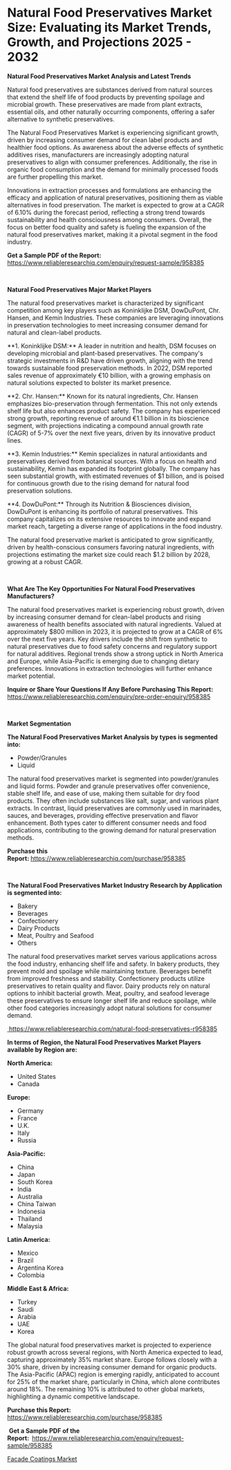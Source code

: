 <p><h1>Natural Food Preservatives Market Size: Evaluating its Market Trends, Growth, and Projections 2025 - 2032</h1></p><p><strong>Natural Food Preservatives Market Analysis and Latest Trends</strong></p>
<p><p>Natural food preservatives are substances derived from natural sources that extend the shelf life of food products by preventing spoilage and microbial growth. These preservatives are made from plant extracts, essential oils, and other naturally occurring components, offering a safer alternative to synthetic preservatives. </p><p>The Natural Food Preservatives Market is experiencing significant growth, driven by increasing consumer demand for clean label products and healthier food options. As awareness about the adverse effects of synthetic additives rises, manufacturers are increasingly adopting natural preservatives to align with consumer preferences. Additionally, the rise in organic food consumption and the demand for minimally processed foods are further propelling this market.</p><p>Innovations in extraction processes and formulations are enhancing the efficacy and application of natural preservatives, positioning them as viable alternatives in food preservation. The market is expected to grow at a CAGR of 6.10% during the forecast period, reflecting a strong trend towards sustainability and health consciousness among consumers. Overall, the focus on better food quality and safety is fueling the expansion of the natural food preservatives market, making it a pivotal segment in the food industry.</p></p>
<p><strong>Get a Sample PDF of the Report:&nbsp;</strong> <a href="https://www.reliableresearchiq.com/enquiry/request-sample/958385?utm_campaign=2580&utm_medium=2&utm_source=Github&utm_content=ia&utm_term=31032025&utm_id=natural-food-preservatives">https://www.reliableresearchiq.com/enquiry/request-sample/958385</a></p>
<p>&nbsp;</p>
<p><strong>Natural Food Preservatives Major Market Players</strong></p>
<p><p>The natural food preservatives market is characterized by significant competition among key players such as Koninklijke DSM, DowDuPont, Chr. Hansen, and Kemin Industries. These companies are leveraging innovations in preservation technologies to meet increasing consumer demand for natural and clean-label products.</p><p>**1. Koninklijke DSM:** A leader in nutrition and health, DSM focuses on developing microbial and plant-based preservatives. The company's strategic investments in R&D have driven growth, aligning with the trend towards sustainable food preservation methods. In 2022, DSM reported sales revenue of approximately €10 billion, with a growing emphasis on natural solutions expected to bolster its market presence.</p><p>**2. Chr. Hansen:** Known for its natural ingredients, Chr. Hansen emphasizes bio-preservation through fermentation. This not only extends shelf life but also enhances product safety. The company has experienced strong growth, reporting revenue of around €1.1 billion in its bioscience segment, with projections indicating a compound annual growth rate (CAGR) of 5-7% over the next five years, driven by its innovative product lines.</p><p>**3. Kemin Industries:** Kemin specializes in natural antioxidants and preservatives derived from botanical sources. With a focus on health and sustainability, Kemin has expanded its footprint globally. The company has seen substantial growth, with estimated revenues of $1 billion, and is poised for continuous growth due to the rising demand for natural food preservation solutions.</p><p>**4. DowDuPont:** Through its Nutrition & Biosciences division, DowDuPont is enhancing its portfolio of natural preservatives. This company capitalizes on its extensive resources to innovate and expand market reach, targeting a diverse range of applications in the food industry.</p><p>The natural food preservative market is anticipated to grow significantly, driven by health-conscious consumers favoring natural ingredients, with projections estimating the market size could reach $1.2 billion by 2028, growing at a robust CAGR.</p></p>
<p>&nbsp;</p>
<p><strong>What Are The Key Opportunities For Natural Food Preservatives Manufacturers?</strong></p>
<p><p>The natural food preservatives market is experiencing robust growth, driven by increasing consumer demand for clean-label products and rising awareness of health benefits associated with natural ingredients. Valued at approximately $800 million in 2023, it is projected to grow at a CAGR of 6% over the next five years. Key drivers include the shift from synthetic to natural preservatives due to food safety concerns and regulatory support for natural additives. Regional trends show a strong uptick in North America and Europe, while Asia-Pacific is emerging due to changing dietary preferences. Innovations in extraction technologies will further enhance market potential.</p></p>
<p><strong>Inquire or Share Your Questions If Any Before Purchasing This Report:</strong> <a href="https://www.reliableresearchiq.com/enquiry/pre-order-enquiry/958385?utm_campaign=2580&utm_medium=2&utm_source=Github&utm_content=ia&utm_term=31032025&utm_id=natural-food-preservatives">https://www.reliableresearchiq.com/enquiry/pre-order-enquiry/958385</a></p>
<p>&nbsp;</p>
<p><strong>Market Segmentation</strong></p>
<p><strong>The Natural Food Preservatives Market Analysis by types is segmented into:</strong></p>
<p><ul><li>Powder/Granules</li><li>Liquid</li></ul></p>
<p><p>The natural food preservatives market is segmented into powder/granules and liquid forms. Powder and granule preservatives offer convenience, stable shelf life, and ease of use, making them suitable for dry food products. They often include substances like salt, sugar, and various plant extracts. In contrast, liquid preservatives are commonly used in marinades, sauces, and beverages, providing effective preservation and flavor enhancement. Both types cater to different consumer needs and food applications, contributing to the growing demand for natural preservation methods.</p></p>
<p><strong>Purchase this Report:&nbsp;</strong><a href="https://www.reliableresearchiq.com/purchase/958385?utm_campaign=2580&utm_medium=2&utm_source=Github&utm_content=ia&utm_term=31032025&utm_id=natural-food-preservatives">https://www.reliableresearchiq.com/purchase/958385</a></p>
<p>&nbsp;</p>
<p><strong>The Natural Food Preservatives Market Industry Research by Application is segmented into:</strong></p>
<p><ul><li>Bakery</li><li>Beverages</li><li>Confectionery</li><li>Dairy Products</li><li>Meat, Poultry and Seafood</li><li>Others</li></ul></p>
<p><p>The natural food preservatives market serves various applications across the food industry, enhancing shelf life and safety. In bakery products, they prevent mold and spoilage while maintaining texture. Beverages benefit from improved freshness and stability. Confectionery products utilize preservatives to retain quality and flavor. Dairy products rely on natural options to inhibit bacterial growth. Meat, poultry, and seafood leverage these preservatives to ensure longer shelf life and reduce spoilage, while other food categories increasingly adopt natural solutions for consumer demand.</p></p>
<p><a href="https://www.reliableresearchiq.com/natural-food-preservatives-r958385?utm_campaign=2580&utm_medium=2&utm_source=Github&utm_content=ia&utm_term=31032025&utm_id=natural-food-preservatives">&nbsp;https://www.reliableresearchiq.com/natural-food-preservatives-r958385</a></p>
<p><strong>In terms of Region, the Natural Food Preservatives Market Players available by Region are:</strong></p>
<p>
    <p> <strong> North America: </strong>
        <ul>
            <li>United States</li>
            <li>Canada</li>
        </ul>
        </p> 
    <p> <strong> Europe: </strong>
        <ul>
            <li>Germany</li>
            <li>France</li>
            <li>U.K.</li>
            <li>Italy</li>
            <li>Russia</li>
        </ul>
        </p> 
    <p> <strong> Asia-Pacific: </strong>
        <ul>
            <li>China</li>
            <li>Japan</li>
            <li>South Korea</li>
            <li>India</li>
            <li>Australia</li>
            <li>China Taiwan</li>
            <li>Indonesia</li>
            <li>Thailand</li>
            <li>Malaysia</li>
        </ul>
        </p> 
    <p> <strong> Latin America: </strong>
        <ul>
            <li>Mexico</li>
            <li>Brazil</li>
            <li>Argentina Korea</li>
            <li>Colombia</li>
        </ul>
        </p> 
    <p> <strong> Middle East & Africa: </strong>
        <ul>
            <li>Turkey</li>
            <li>Saudi</li>
            <li>Arabia</li>
            <li>UAE</li>
            <li>Korea</li>
        </ul>
    </p>
    </p>
<p><p>The global natural food preservatives market is projected to experience robust growth across several regions, with North America expected to lead, capturing approximately 35% market share. Europe follows closely with a 30% share, driven by increasing consumer demand for organic products. The Asia-Pacific (APAC) region is emerging rapidly, anticipated to account for 25% of the market share, particularly in China, which alone contributes around 18%. The remaining 10% is attributed to other global markets, highlighting a dynamic competitive landscape.</p></p>
<p><strong>Purchase this Report: </strong><a href="https://www.reliableresearchiq.com/purchase/958385?utm_campaign=2580&utm_medium=2&utm_source=Github&utm_content=ia&utm_term=31032025&utm_id=natural-food-preservatives">https://www.reliableresearchiq.com/purchase/958385</a></p>
<p>&nbsp;<strong>Get a Sample PDF of the Report:&nbsp;&nbsp;</strong><a href="https://www.reliableresearchiq.com/enquiry/request-sample/958385?utm_campaign=2580&utm_medium=2&utm_source=Github&utm_content=ia&utm_term=31032025&utm_id=natural-food-preservatives">https://www.reliableresearchiq.com/enquiry/request-sample/958385</a></p>
<p><strong></strong></p>
<p><p><a href="https://github.com/chungwimbu4/Market-Research-Report-List-1/blob/main/facade-coatings-market.md?utm_campaign=2580&utm_medium=2&utm_source=Github&utm_content=ia&utm_term=31032025&utm_id=natural-food-preservatives">Facade Coatings Market</a></p></p>